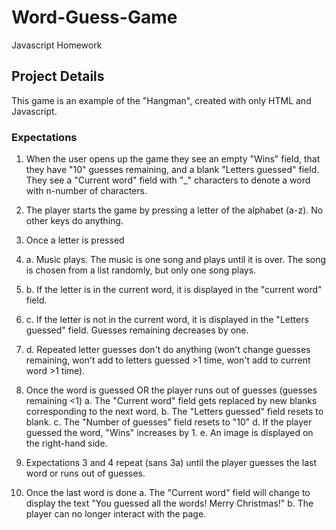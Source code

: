 # Word-Guess-Game
Javascript Homework
## Project Details
This game is an example of the "Hangman", created with only HTML and Javascript.
### Expectations
1. When the user opens up the game they see an empty "Wins" field, that they have "10" guesses remaining, and a blank "Letters guessed" field. They see a "Current word" field with "_" characters to denote a word with n-number of characters.

2. The player starts the game by pressing a letter of the alphabet (a-z). No other keys do anything.

3. Once a letter is pressed
  3. a. Music plays. The music is one song and plays until it is over. The song is chosen from a list randomly, but only one song plays.
  3. b. If the letter is in the current word, it is displayed in the "current word" field.
  3. c. If the letter is not in the current word, it is displayed in the "Letters guessed" field. Guesses remaining decreases by one.
  3. d. Repeated letter guesses don't do anything (won't change guesses remaining, won't add to letters guessed >1 time, won't add to current word >1 time).
  
4. Once the word is guessed OR the player runs out of guesses (guesses remaining <1)
a. The "Current word" field gets replaced by new blanks corresponding to the next word.
b. The "Letters guessed" field resets to blank.
c. The "Number of guesses" field resets to "10"
d. If the player guessed the word, "Wins" increases by 1.
e. An image is displayed on the right-hand side.
    
5. Expectations 3 and 4 repeat (sans 3a) until the player guesses the last word or runs out of guesses.

6. Once the last word is done
a. The "Current word" field will change to display the text "You guessed all the words! Merry Christmas!"
b. The player can no longer interact with the page.
